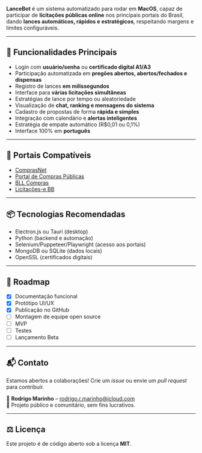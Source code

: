 **LanceBot** é um sistema automatizado para rodar em **MacOS**, capaz de participar de **licitações públicas online** nos principais portais do Brasil, dando **lances automáticos, rápidos e estratégicos**, respeitando margens e limites configuráveis.

---

## 🧩 Funcionalidades Principais

- Login com **usuário/senha** ou **certificado digital A1/A3**
- Participação automatizada em **pregões abertos, abertos/fechados e dispensas**
- Registro de lances **em milissegundos**
- Interface para **várias licitações simultâneas**
- Estratégias de lance por tempo ou aleatoriedade
- Visualização de **chat, ranking e mensagens do sistema**
- Cadastro de propostas de forma **rápida e simples**
- Integração com calendário e **alertas inteligentes**
- Estratégia de empate automático (R$0,01 ou 0,1%)
- Interface 100% em **português**

---

## 🔗 Portais Compatíveis

- [ComprasNet](https://www.comprasnet.gov.br)
- [Portal de Compras Públicas](https://www.portaldecompraspublicas.com.br)
- [BLL Compras](https://bllcompras.com/Representant/Participants)
- [Licitações-e BB](https://www.licitacoes-e.com.br)

---

## 📦 Tecnologias Recomendadas

- Electron.js ou Tauri (desktop)
- Python (backend e automação)
- Selenium/Puppeteer/Playwright (acesso aos portais)
- MongoDB ou SQLite (dados locais)
- OpenSSL (certificados digitais)

---

## 🚀 Roadmap

- [x] Documentação funcional
- [x] Protótipo UI/UX
- [x] Publicação no GitHub
- [ ] Montagem de equipe open source
- [ ] MVP
- [ ] Testes
- [ ] Lançamento Beta

---

## 📬 Contato

Estamos abertos a colaborações! Crie um *issue* ou envie um *pull request* para contribuir.

📧 **Rodrigo Marinho** – rodrigo.r.marinho@icloud.com  
📍 Projeto público e comunitário, sem fins lucrativos.

---

## ⚖️ Licença

Este projeto é de código aberto sob a licença **MIT**.
